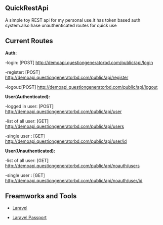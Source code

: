 ## QuickRestApi
A simple toy REST api for my personal use.It has token based auth system.also hase unauthenticated routes for quick use

## Current Routes
**Auth:**


-login: [POST] http://demoapi.questiongeneratorbd.com/public/api/login

-register: [POST] http://demoapi.questiongeneratorbd.com/public/api/register

-logout:[POST] http://demoapi.questiongeneratorbd.com/public/api/logout




**User(Authenticated):**


-logged in user: [POST] http://demoapi.questiongeneratorbd.com/public/api/user

-list of all user: [GET] http://demoapi.questiongeneratorbd.com/public/api/users

-single user : [GET] http://demoapi.questiongeneratorbd.com/public/api/user/id




**User(Unauthenticated):**


-list of all user: [GET] http://demoapi.questiongeneratorbd.com/public/api/noauth/users

-single user : [GET] http://demoapi.questiongeneratorbd.com/public/api/noauth/user/id

## Freamworks and Tools

- [Laravel](https://laravel.com/)

- [Laravel Passport](https://github.com/laravel/passport)
 
